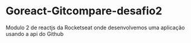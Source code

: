 # Goreact-Gitcompare-desafio2
Modulo 2 de reactjs da Rocketseat onde desenvolvemos uma aplicação usando a api do Github
